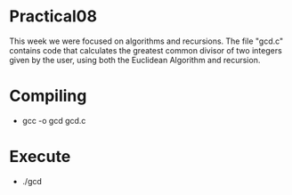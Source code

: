 # Practical08
This week we were focused on algorithms and recursions. The file "gcd.c" contains code that calculates the greatest common divisor of two integers given by the user, using both the Euclidean Algorithm and recursion.

# Compiling
* gcc -o gcd gcd.c

# Execute
* ./gcd
